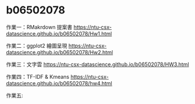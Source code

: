 # b06502078

作業一：RMakrdown 提案書 https://ntu-csx-datascience.github.io/b06502078/Hw1.html

作業二：ggplot2 繪圖呈現 https://ntu-csx-datascience.github.io/b06502078/Hw2.html

作業三：文字雲 https://ntu-csx-datascience.github.io/b06502078/HW3.html

作業四：TF-IDF & Kmeans https://ntu-csx-datascience.github.io/b06502078/hw4.html

作業五:
